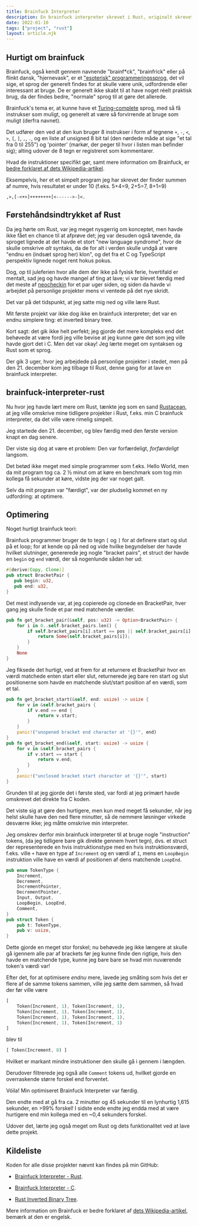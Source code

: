 ```yaml
---
title: Brainfuck Interpreter
description: En brainfuck interpreter skrevet i Rust, originalt skrevet i C.
date: 2022-01-10
tags: ["project", "rust"]
layout: article.njk
---
```


## Hurtigt om brainfuck

Brainfuck, også kendt gennem navnende "brainf\*ck", "brainfrick" eller på flinkt dansk, "hjernevask", er et ["esoterisk" programmeringssprog](https://en.wikipedia.org/wiki/Esoteric_programming_language), det vil sige, et sprog der generelt findes for at skulle være unik, udfordrende eller interessant at bruge. De er generelt ikke skabt til at have noget réelt praktisk brug, da der findes bedre, "normale" sprog til at gøre det allerede.

Brainfuck's tema er, at kunne have et [Turing-complete](https://en.wikipedia.org/wiki/Turing_completeness) sprog, med så få instrukser som muligt, og generelt at være så forvirrende at bruge som muligt (derfra navnet).

Det udfører den ved at den kun bruger 8 instrukser i form af tegnene `+`, `-`, `<`, `>`, `[`, `]`, `,`, `.`, og en liste af unsigned 8 bit tal (den nørdede måde at sige "et tal fra 0 til 255") og 'pointer' (markør, der peger til hvor i listen man befinder sig); alting udover de 8 tegn er registreret som kommentarer.

Hvad de instruktioner specifikt gør, samt mere information om Brainfuck, er [bedre forklaret af dets Wikipedia-artikel](https://en.wikipedia.org/wiki/Brainfuck).

Eksempelvis, her et et simpelt program jeg har skrevet der finder summen af numre, hvis resultatet er under 10 (f.eks. 5+4=9, 2+5=7, 8+1=9)

```brainfuck
,>,[-<+>]++++++++[<------>-]<.
```

## Førstehåndsindtrykket af Rust

Da jeg hørte om Rust, var jeg meget nysgerrig om konceptet, men havde ikke fået en chance til at afprøve det; jeg var desuden også tøvende, da sproget lignede at det havde et stort "new language syndrome", hvor de skulle omskrive *alt* syntaks, da de for alt i verden skulle undgå at være "endnu en (indsæt sprog her) klon", og det fra et C og TypeScript perspektiv lignede noget rent hokus pokus.

Dog, op til juleferien hvor alle dem der ikke på fysisk ferie, hvertifald er mentalt, sad jeg og havde mangel af ting at lave; vi var blevet færdig med det meste af [neocheckin](/projects/neocheckin) for et par uger siden, og siden da havde vi arbejdet på personlige projekter mens vi ventede på det nye skridt.

Det var på det tidspunkt, at jeg satte mig ned og ville lære Rust.

Mit første projekt var ikke dog ikke en brainfuck interpreter; det var en endnu simplere ting: et inverted binary tree.

Kort sagt: det gik ikke helt perfekt; jeg gjorde det mere kompleks end det behøvede at være fordi jeg ville bevise at jeg kunne gøre det som jeg ville havde gjort det i C. Men det var okay! Jeg lærte meget om syntaksen og Rust som et sprog.

Der gik 3 uger, hvor jeg arbejdede på personlige projekter i stedet, men på den 21. december kom jeg tilbage til Rust, denne gang for at lave en brainfuck interpreter.

## brainfuck-interpreter-rust

Nu hvor jeg havde lært mere om Rust, tænkte jeg som en sand [Rustacean](https://www.rustaceans.org/), at jeg ville omskrive mine tidligere projekter i Rust, f.eks. min C brainfuck interpreter, da det ville være rimelig simpelt.

Jeg startede den 21. december, og blev færdig med den første version knapt en dag senere.

Der viste sig dog at være et problem: Den var forfærdeligt, *forfærdeligt* langsom.

Det betød ikke meget med simple programmer som f.eks. Hello World, men da mit program tog ca. 2 ½ minut om at køre en benchmark som tog min kollega få sekunder at køre, vidste jeg der var noget galt.

Selv da mit program var "færdigt", var der pludselig kommet en ny udfordring: at optimere.

## Optimering

Noget hurtigt brainfuck teori:

Brainfuck programmer bruger de to tegn `[` og `]` for at definere start og slut på et loop; for at kende op på ned og vide hvilke begyndelser der havde hvilket slutninger, genererede jeg nogle "bracket pairs", et struct der havde en `begin` og `end` værdi, der så nogenlunde sådan her ud:

```rust
#[derive(Copy, Clone)]
pub struct BracketPair {
   pub begin: u32,
   pub end: u32,
}
```
Det mest indlysende var, at jeg copierede og clonede en BracketPair, hver gang jeg skulle finde et par med matchende værdier.

```rust
pub fn get_bracket_pair(&self, pos: u32) -> Option<BracketPair> {
    for i in 0..self.bracket_pairs.len() {
        if self.bracket_pairs[i].start == pos || self.bracket_pairs[i].end == pos {
            return Some(self.bracket_pairs[i]);
        }
    }
    None
}
```

Jeg fiksede det hurtigt, ved at frem for at returnere et BracketPair hvor en værdi matchede enten start eller slut, returnerede jeg bare ren start og slut positionerne som havde en matchende slut/start position af en værdi, som et tal.

```rust
pub fn get_bracket_start(&self, end: usize) -> usize {
    for v in &self.bracket_pairs {
        if v.end == end {
            return v.start;
        }
    }
    panic!("unopened bracket end character at '{}'", end)
}
pub fn get_bracket_end(&self, start: usize) -> usize {
    for v in &self.bracket_pairs {
        if v.start == start {
            return v.end;
        }
    }
    panic!("unclosed bracket start character at '{}'", start)
}
```

Grunden til at jeg gjorde det i første sted, var fordi at jeg primært havde omskrevet det direkte fra C koden.

Det viste sig at gøre den hurtigere, men kun med meget få sekunder, når jeg helst skulle have den ned flere minutter, så de nemmere løsninger virkede desværre ikke; jeg måtte omskrive min interpreter.

Jeg omskrev derfor min brainfuck interpreter til at bruge nogle "instruction" tokens, (da jeg tidligere bare gik direkte gennem hvert tegn), dvs. et struct der representerede en hvis instruktionstype med en hvis instruktionsværdi, f.eks. ville `+` have en type af `Increment` og en værdi af `1`, mens en `LoopBegin` instruktion ville have en værdi af positionen af dens matchende `LoopEnd`.

```rust
pub enum TokenType {
    Increment, 
    Decrement,
    IncrementPointer,
    DecrementPointer,
    Input, Output,
    LoopBegin, LoopEnd,
    Comment,
}
pub struct Token {
    pub t: TokenType,
    pub v: usize,
}
```

Dette gjorde en meget stor forskel; nu behøvede jeg ikke længere at skulle gå igennem alle par af brackets før jeg kunne finde den rigtige, hvis den havde en matchende type, kunne jeg bare bare se hvad min nuværende token's værdi var!

Efter det, for at optimisere *endnu* mere, lavede jeg småting som hvis det er flere af de samme tokens sammen, ville jeg sætte dem sammen, så hvad der før ville være
```rust
[ 
    Token(Increment, 1), Token(Increment, 1), 
    Token(Increment, 1), Token(Increment, 1), 
    Token(Increment, 1), Token(Increment, 1), 
    Token(Increment, 1), Token(Increment, 1)
]
```
blev til
```rust
[ Token(Increment, 8) ]
```

Hvilket er markant mindre instruktioner den skulle gå i gennem i længden.

Derudover filtrerede jeg også alle `Comment` tokens ud, hvilket gjorde en overraskende større forskel end forventet.

Vóila! Min optimiseret Brainfuck Interpreter var færdig.

Den endte med at gå fra ca. 2 minutter og 45 sekunder til en lynhurtig 1,615 sekunder, en >99% forskel! I sidste ende endte jeg endda med at være hurtigere end min kollega med en ~0,4 sekunders forskel.

Udover det, lærte jeg også meget om Rust og dets funktionalitet ved at lave dette projekt.

## Kildeliste

Koden for alle disse projekter nævnt kan findes på min GitHub:

- [Brainfuck Interpreter - Rust](https://github.com/camper0008/brainfuck-interpreter-rust).

- [Brainfuck Interpreter - C](https://github.com/camper0008/brainfuck-interpreter-c).

- [Rust Inverted Binary Tree](https://github.com/camper0008/inverted-binary-tree-rust).

Mere information om Brainfuck er bedre forklaret af [dets Wikipedia-artikel](https://en.wikipedia.org/wiki/Brainfuck), bemærk at den er engelsk.
